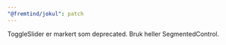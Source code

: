 ```yaml
---
"@fremtind/jokul": patch
---
```


ToggleSlider er markert som deprecated. Bruk heller SegmentedControl.
